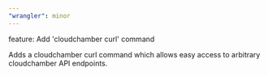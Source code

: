 ```yaml
---
"wrangler": minor
---
```


feature: Add 'cloudchamber curl' command

Adds a cloudchamber curl command which allows easy access to arbitrary cloudchamber API endpoints.
